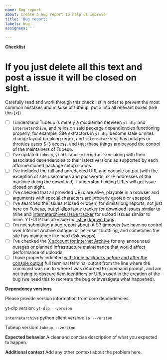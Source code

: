 ```yaml
---
name: Bug report
about: Create a bug report to help us improve
title: 'Bug report: '
labels: bug
assignees: ''

---
```


**Checklist**

# If you just delete all this text and post a issue it will be closed on sight.

Carefully read and work through this check list in order to prevent the most common mistakes and misuse of tubeup, put x into all relevant boxes (like this [x])

- [ ] I understand Tubeup is merely a middleman between `yt-dlp` and `internetarchive`, and relies on said package dependiencies functioning properly, for example: Site extractors in `yt-dlp` become stale or sites change layout breaking regex, and `internetarchive` has outages or throttles users S-3 access, and that these things are beyond the control of the maintainers of Tubeup.
- [ ] I've updated `tubeup`, `yt-dlp` and `internetarchive` along with their associated dependencies to their latest versions as supported by each afformentioned package setup scripts.
- [ ] I've included the full and unredacted URL and console output (with the exception of site usernames and passwords, or IP addresses of the machine doing the download). I understand hiding URLs will get issue closed on sight.
- [ ] I've checked that all provided URLs are alive, playable in a browser and arguments with special characters are properly quoted or escaped.
- [ ] I've searched the issues (closed or open) for similar bug reports, not just here on Tubeup, but [yt-dlps issue tracker](https://github.com/yt-dlp/yt-dlp/issues) for download issues similar to mine and [internetarchives issue tracker](https://github.com/jjjake/internetarchive/issues) for upload issues similar to mine. YT-DLP has an issue up [listing known bugs](https://github.com/yt-dlp/yt-dlp/issues/3766).
- [ ] I'm not submitting a bug report about IA S3 timeouts (we have no control over Internet Archive outages or per-user throttling, and sometimes the site has maintence like hard disk swaps)
- [ ] I've checked the [X account for Internet Archive](https://x.com/internetarchive) for any announced outages or planned infrastructure maintenance that would affect performance of uploads.
- [ ] I have properly indented [with triple backticks before and after the console output](https://guides.github.com/pdfs/markdown-cheatsheet-online.pdf) full terminal terminal output from the line where the command was run to where I was returned to command prompt, and am not trying to obscure item identifiers or URLs used in the creation of the bug (we need this to recreate the bug or investigate what happened).

**Dependency versions**

Please provide version information from core dependencies:

yt-dlp version:
`yt-dlp --version`

`internetarchive` python client version:
`ia --version`

Tubeup version:
`tubeup --version`

**Expected behavior**
A clear and concise description of what you expected to happen.

**Additional context**
Add any other context about the problem here.
